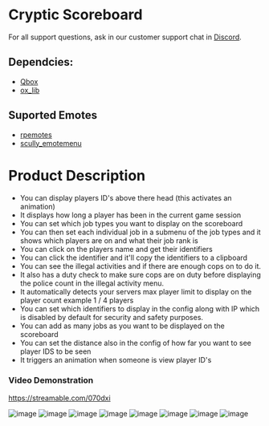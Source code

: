 # Cryptic Scoreboard

For all support questions, ask in our customer support chat in [Discord](https://www.discord.gg/Wv98UTdeTJ).

## Dependcies:
- [Qbox](https://github.com/Qbox-project/qbx_core)
- [ox_lib](https://github.com/overextended/ox_lib)

## Suported Emotes
- [rpemotes](https://github.com/alberttheprince/rpemotes-reborn)
- [scully_emotemenu](https://github.com/Scullyy/scully_emotemenu)

# Product Description
* You can display players ID's above there head (this activates an animation)
* It displays how long a player has been in the current game session
* You can set which job types  you want to display on the scoreboard
* You can then set each individual job in a submenu of the job types and it shows which players are on and what their job rank is
* You can click on the players name and get their identifiers
* You can click the identifier and it'll copy the identifiers to a clipboard
* You can see the illegal activities and if there are enough cops on to do it.
* It also has a duty check to make sure cops are on duty before displaying the police count in the illegal activity menu.
* It automatically detects your servers max player limit to display on the player count example 1 / 4 players
* You can set which identifiers to display in the config along with IP which is disabled by default for security and safety purposes.
* You can add as many jobs as you want to be displayed on the scoreboard
* You can set the distance also in the config of how far you want to see player IDS to be seen
* It triggers an animation when someone is view player ID's


### Video Demonstration
https://streamable.com/070dxi

![image](https://i.imgur.com/W640Xm6.png)
![image](https://i.imgur.com/kYeMTI2.png)
![image](https://i.imgur.com/Yst8Fs0.png)
![image](https://i.imgur.com/MUsqizo.png)
![image](https://i.imgur.com/CtDdKed.png)
![image](https://i.imgur.com/5VFJ9Bd.png)
![image](https://i.imgur.com/KNdrLCL.png)
![image](https://i.imgur.com/Y5n6EWx.png)

